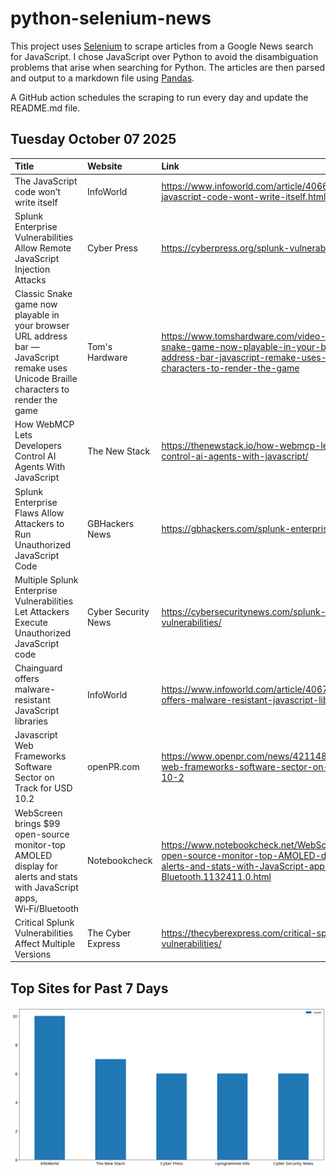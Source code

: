 # python-selenium-news

This project uses [Selenium](https://www.seleniumhq.org/) to scrape articles from a Google News search for JavaScript.
I chose JavaScript over Python to avoid the disambiguation problems that arise when searching for Python.
The articles are then parsed and output to a markdown file using [Pandas](https://pandas.pydata.org/).

A GitHub action schedules the scraping to run every day and update the README.md file.

## Tuesday October 07 2025


| Title                                                                                                                                  | Website             | Link                                                                                                                                                                          |
|:---------------------------------------------------------------------------------------------------------------------------------------|:--------------------|:------------------------------------------------------------------------------------------------------------------------------------------------------------------------------|
| The JavaScript code won’t write itself                                                                                                 | InfoWorld           | https://www.infoworld.com/article/4066594/the-javascript-code-wont-write-itself.html                                                                                          |
| Splunk Enterprise Vulnerabilities Allow Remote JavaScript Injection Attacks                                                            | Cyber Press         | https://cyberpress.org/splunk-vulnerabilities/                                                                                                                                |
| Classic Snake game now playable in your browser URL address bar — JavaScript remake uses Unicode Braille characters to render the game | Tom's Hardware      | https://www.tomshardware.com/video-games/classic-snake-game-now-playable-in-your-browser-url-address-bar-javascript-remake-uses-unicode-braille-characters-to-render-the-game |
| How WebMCP Lets Developers Control AI Agents With JavaScript                                                                           | The New Stack       | https://thenewstack.io/how-webmcp-lets-developers-control-ai-agents-with-javascript/                                                                                          |
| Splunk Enterprise Flaws Allow Attackers to Run Unauthorized JavaScript Code                                                            | GBHackers News      | https://gbhackers.com/splunk-enterprise-flaws/                                                                                                                                |
| Multiple Splunk Enterprise Vulnerabilities Let Attackers Execute Unauthorized JavaScript code                                          | Cyber Security News | https://cybersecuritynews.com/splunk-enterprise-vulnerabilities/                                                                                                              |
| Chainguard offers malware-resistant JavaScript libraries                                                                               | InfoWorld           | https://www.infoworld.com/article/4067437/chainguard-offers-malware-resistant-javascript-libraries.html                                                                       |
| Javascript Web Frameworks Software Sector on Track for USD 10.2                                                                        | openPR.com          | https://www.openpr.com/news/4211487/javascript-web-frameworks-software-sector-on-track-for-usd-10-2                                                                           |
| WebScreen brings $99 open-source monitor-top AMOLED display for alerts and stats with JavaScript apps, Wi‑Fi/Bluetooth                 | Notebookcheck       | https://www.notebookcheck.net/WebScreen-brings-99-open-source-monitor-top-AMOLED-display-for-alerts-and-stats-with-JavaScript-apps-Wi-Fi-Bluetooth.1132411.0.html             |
| Critical Splunk Vulnerabilities Affect Multiple Versions                                                                               | The Cyber Express   | https://thecyberexpress.com/critical-splunk-vulnerabilities/                                                                                                                  |
## Top Sites for Past 7 Days

![Graph of Top Sites](https://raw.githubusercontent.com/dan-mba/python-selenium-news/main/last-week.png)
